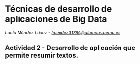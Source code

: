 # Técnicas de desarrollo de aplicaciones de Big Data

*Lucía Méndez López - lmendez31786@alumnos.uemc.es*

## Actividad 2 - Desarrollo de aplicación que permite resumir textos.
